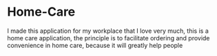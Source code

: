 # Home-Care
I made this application for my workplace that I love very much, this is a home care application, the principle is to facilitate ordering and provide convenience in home care, because it will greatly help people
